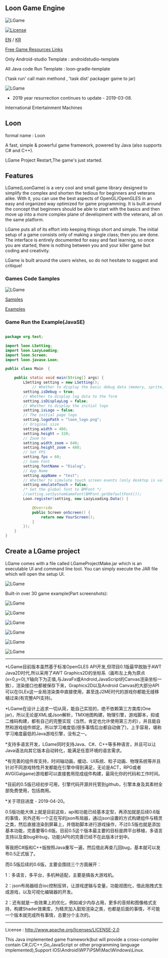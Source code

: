 ## Loon Game Engine

![LGame](https://raw.github.com/cping/LGame/master/engine_logo.png "engine_logo")

[![License](https://img.shields.io/badge/license-Apache%202-blue.svg)](https://www.apache.org/licenses/LICENSE-2.0)

[EN](README.md) / [KR](README.kr.md)

[Free Game Resources Links](https://github.com/cping/LGame/blob/master/dev-res/README.md "Game Resources of Free")

Only Android-studio Template : androidstudio-template

All Java code Run Template : loon-gradle-template

('task run' call main methond , 'task dist' packager game to jar)

![LGame](https://raw.github.com/cping/LGame/master/gradle_test.png "gradle_test")

* 2019 year resurrection continues to update - 2019-03-08.

International Entertainment Machines

## Loon
formal name : Loon

A fast, simple & powerful game framework, powered by Java (also supports C# and C++).

LGame Project Restart,The game's just started.

## Features
LGame(LoonGame) is a very cool and small game library designed to simplify the complex and shorten the tedious for beginners and veterans alike. With it, you can use the best aspects of OpenGL/OpenGLES in an easy and organized way optimized for game programming. It is built around the concept that beginners should be able to start with the basics and then move up into a more complex plane of development with the veterans, all on the same platform.

LGame puts all of its effort into keeping things short and simple. The initial setup of a game consists only of making a single class; then you are done. The interface is entirely documented for easy and fast learning, so once you are started, there is nothing between you and your killer game but coding and creativity.

LGame is built around the users wishes, so do not hesitate to suggest and critique!

### Games Code Samples

![LGame](https://raw.github.com/cping/LGame/master/sample.png "samples")

[Samples](https://github.com/cping/LGame/tree/master/Java/samples "Game Sample")

[Examples](https://github.com/cping/LGame/tree/master/Java/Examples "Game Example")

### Game Run the Example(JavaSE)
```java

package org.test;

import loon.LSetting;
import loon.LazyLoading;
import loon.Screen;
import loon.javase.Loon;

public class Main  {

	public static void main(String[] args) {
		LSetting setting = new LSetting();
	        // Whether to display the basic debug data (memory, sprite, desktop components, etc.)
		setting.isDebug = true;
		// Whether to display log data to the form
		setting.isDisplayLog = false;
		// Whether to display the initial logo
		setting.isLogo = false;
		// The initial page logo
		setting.logoPath = "loon_logo.png";
		// Original size
		setting.width = 480;
		setting.height = 320;
		// Zoom to
		setting.width_zoom = 640;
		setting.height_zoom = 480;
		// Set FPS
		setting.fps = 60;
		// Game Font
		setting.fontName = "Dialog";
		// App Name
		setting.appName = "test";
		// Whether to simulate touch screen events (only desktop is valid)
		setting.emulateTouch = false;
		/* Set the global font to BMFont */
		//setting.setSystemGameFont(BMFont.getDefaultFont());
		Loon.register(setting, new LazyLoading.Data() {

			@Override
			public Screen onScreen() {
				return new YourScreen();
			}
		});
	}
}
```
## Create a LGame project

LGame comes with a file called LGameProjectMake.jar which is an executable UI and command line tool. You can simply execute the JAR file which will open the setup UI.


![LGame](https://raw.github.com/cping/LGame/master/install.png "install")

Built-in over 30 game example(Part screenshots):

![LGame](https://raw.github.com/cping/LGame/master/e0x.png "0")

![LGame](https://raw.github.com/cping/LGame/master/e1x.png "1")

![LGame](https://raw.github.com/cping/LGame/master/e2x.png "2")

![LGame](https://raw.github.com/cping/LGame/master/e3x.png "3")

![LGame](https://raw.github.com/cping/LGame/master/e4x.png "4")

![LGame](https://raw.github.com/cping/LGame/master/live2dsupport.png "live2d_support")

_________

*LGame目前版本虽然基于标准OpenGLES API开发,但项目0.1版最早脱胎于AWT Java2D时代,所以采用了AWT Graphics2D的坐标系（画布左上角为原点(x=0,y=0),Y轴向下为正值,与JavaFx或Android,JavaScript的Canvas渲染坐标一致），渲染接口也都被保存下来，Graphics2D以及Android Canvas的大部分API可以在GLEx这一全局渲染类中直接使用，甚至连J2ME时代的游戏你都能无缝移植过来(有完整API支持)。

*LGame在设计上追求一切从简，能自己实现的，绝不依赖第三方类库(One jar)，所以无论是XML或Json解析，TMX地图构建，物理引擎，游戏脚本，抑或二维码构建，都有自己的完整实现（当然，肯定也允许使用第三方的），并且能自然和游戏组件绑定。所以学习难度低(很多事情后台都自动做了)，上手容易，堪称学习难度最低的Java游戏引擎，没有之一。

*支持多语言开发，LGame同时支持Java、C#、C++等多种语言，并且可以让Java语法向其它版本自动转化，能满足任意环境的语言需求。

*有完善的组件库支持，时间轴动画，缓动、UI系统、粒子动画、物理系统等并且针对不同游戏特性开发都能在引擎中得到满足，无论是ACT，RPG或者AVG(Galgame)游戏都可以直接套用现成组件构建，最简化你的代码和工作时间。

*目前的0.5版已经初步可用，引擎代码开源并托管到github，引擎本身及其素材全部免费使用，包括商用。

*关于项目进度 - 2019-04-20。

0.5版功能大体上就是目前这些，api和功能已经基本定型，再添加就是后续0.6版的事情，另外还有一个正在写的json布局器，通过json设置的方式构建组件与精灵之类，然后直接渲染到屏幕上，并借助脚本进行游戏操作，不过0.5版也就是添加基本功能，完善要等0.6版。目前0.5这个版本最主要的目标是跨平台移植，多语言支持以及查bug补bug，功能(API)的完善已经不在此版本计划中。

等我把C#版和C++版按照Java重写一遍，然后借此再查几回bug，基本就可以发布0.5正式版了。

而0.5版后续的0.6版，主要会围绕三个方面展开：

1：多语言，多平台，多机种适配，主要是搞各大游戏机。

2：json布局器结合ioc控制反转，让游戏逻辑与变量，功能视图化，借此拖拽式生成游戏，以及可视化编辑器的开发。

2：还有就是一些效果上的优化，例如减少内存占用，更多的音频和图像格式支持，构建Shader效果库，为精灵加入脏矩渲染之类，也都是后面的事情，不可能一个版本就完成所有事情，总要分个主次的。
_________

License : http://www.apache.org/licenses/LICENSE-2.0

This Java implemented game framework(but will provide a cross-compiler contain C#,C/C++,Go,JavaScript or other programming language implemented),Support IOS\Android\WP7\PSM\Mac\Windows\Linux.